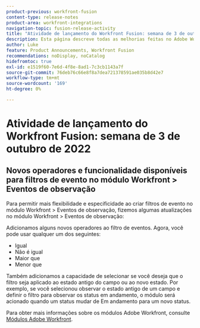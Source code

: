 ```yaml
---
product-previous: workfront-fusion
content-type: release-notes
product-area: workfront-integrations
navigation-topic: fusion-release-activity
title: "Atividade de lançamento do Workfront Fusion: semana de 3 de outubro de 2022"
description: Esta página descreve todas as melhorias feitas no Adobe Workfront Fusion na semana de 3 de outubro de 2022.
author: Luke
feature: Product Announcements, Workfront Fusion
recommendations: noDisplay, noCatalog
hidefromtoc: true
exl-id: e1519f60-7e6d-4f8e-8ad1-7c3cb1143a7f
source-git-commit: 76deb76c66e8f8a7dea721378591ae035b8d42e7
workflow-type: tm+mt
source-wordcount: '169'
ht-degree: 0%

---
```


# Atividade de lançamento do Workfront Fusion: semana de 3 de outubro de 2022

## Novos operadores e funcionalidade disponíveis para filtros de evento no módulo Workfront > Eventos de observação

Para permitir mais flexibilidade e especificidade ao criar filtros de evento no módulo Workfront > Eventos de observação, fizemos algumas atualizações no módulo Workfront > Eventos de observação:

Adicionamos alguns novos operadores ao filtro de eventos. Agora, você pode usar qualquer um dos seguintes:

* Igual
* Não é igual
* Maior que
* Menor que

Também adicionamos a capacidade de selecionar se você deseja que o filtro seja aplicado ao estado antigo do campo ou ao novo estado. Por exemplo, se você selecionou observar o estado antigo de um campo e definir o filtro para observar os status em andamento, o módulo será acionado quando um status mudar de Em andamento para um novo status.

Para obter mais informações sobre os módulos Adobe Workfront, consulte [Módulos Adobe Workfront](/help/quicksilver/workfront-fusion/apps-and-their-modules/workfront-modules.md).
